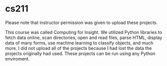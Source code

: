 # cs211
Please note that instructor permission was given to upload these projects. 

This course was called Computing for Insight. We utilized Python libraries to fetch data online, scan directories, open and read files, parse HTML, display data of many forms, use machine learning to classify objects, and much more. I did not upload all of the projects because I had lost the data the projects originally had used. These projects can be run using any Python enviroment. 
